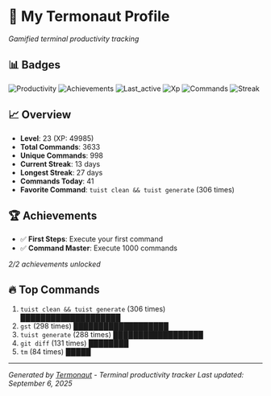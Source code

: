 # 🚀 My Termonaut Profile

*Gamified terminal productivity tracking*

## 📊 Badges

![Productivity](https://img.shields.io/badge/Productivity-80.0%25-green?style=flat-square&logo=terminal&logoColor=white) ![Achievements](https://img.shields.io/badge/Achievements-5%2F10-blue?style=flat-square&logo=terminal&logoColor=white) ![Last_active](https://img.shields.io/badge/Last+Active-13h+ago-yellow?style=flat-square&logo=terminal&logoColor=white) ![Xp](https://img.shields.io/badge/XP-Level+23+%2849985%2F57600%29-blue?style=flat-square&logo=terminal&logoColor=white) ![Commands](https://img.shields.io/badge/Commands-3633-blue?style=flat-square&logo=terminal&logoColor=white) ![Streak](https://img.shields.io/badge/Streak-13+days-blue?style=flat-square&logo=terminal&logoColor=white) 

## 📈 Overview

- **Level**: 23 (XP: 49985)
- **Total Commands**: 3633
- **Unique Commands**: 998
- **Current Streak**: 13 days
- **Longest Streak**: 27 days
- **Commands Today**: 41
- **Favorite Command**: `tuist clean && tuist generate` (306 times)

## 🏆 Achievements

- ✅ **First Steps**: Execute your first command
- ✅ **Command Master**: Execute 1000 commands

*2/2 achievements unlocked*

## 🔥 Top Commands

1. `tuist clean && tuist generate` (306 times) ████████████████████
2. `gst` (298 times) ███████████████████
3. `tuist generate` (288 times) ██████████████████
4. `git diff` (131 times) ████████
5. `tm` (84 times) █████

---

*Generated by [Termonaut](https://github.com/oiahoon/termonaut) - Terminal productivity tracker*
*Last updated: September 6, 2025*
